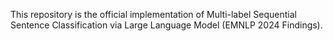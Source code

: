 This repository is the official implementation of Multi-label Sequential Sentence Classification via Large Language Model (EMNLP 2024 Findings). 

